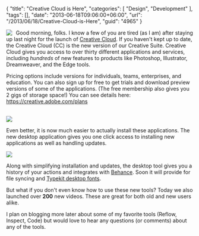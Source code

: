 {
	"title": "Creative Cloud is Here",
	"categories": [
		"Design",
		"Development"
	],
	"tags": [],
	"date": "2013-06-18T09:06:00+06:00",
	"url": "/2013/06/18/Creative-Cloud-is-Here",
	"guid": "4965"
}

<img src="http://static.raymondcamden.com/images/CreativeCloud_Logo4-300x3001.jpg" style="float:left;margin-right:10px" /> Good morning, folks. I know a few of you are tired (as I am) after staying up last night for the launch of <a href="http://creative.adobe.com">Creative Cloud</a>. If you haven't kept up to date, the Creative Cloud (CC) is the new version of our Creative Suite. Creative Cloud gives you access to over thirty different applications and services, including <i>hundreds</i> of new features to products like Photoshop, Illustrator, Dreamweaver, and the Edge tools.

Pricing options include versions for individuals, teams, enterprises, and education. You can also sign up for free to get trials and download preview versions of some of the applications. (The free membership also gives you 2 gigs of storage space!) You can see details here: <a href="https://creative.adobe.com/plans">https://creative.adobe.com/plans</a>

<br clear="left"><img src="http://static.raymondcamden.com/images/Screenshot_6_18_13_7_11_AM.png" />

Even better, it is now much easier to actually install these applications. The new desktop application gives you one click access to installing new applications as well as handling updates. 

<img src="http://static.raymondcamden.com/images/ccd.png" />

Along with simplifying installation and updates, the desktop tool gives you a history of your actions and integrates with <a href="http://www.behance.net">Behance</a>. Soon it will provide for file syncing and <a href="http://help.typekit.com/customer/portal/articles/1189216">Typekit desktop fonts</a>. 

But what if you don't even know how to use these new tools? Today we also launched over <strong>200</strong> new videos. These are great for both old and new users alike. 

I plan on blogging more later about some of my favorite tools (Reflow, Inspect, Code) but would love to hear any questions (or comments) about any of the tools.